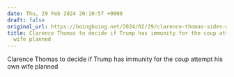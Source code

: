 ```yaml
---
date: Thu, 29 Feb 2024 20:10:57 +0000
draft: false
original_url: https://boingboing.net/2024/02/29/clarence-thomas-sides-with-coup-loving-wife.html
title: Clarence Thomas to decide if Trump has immunity for the coup attempt his own
  wife planned
---
```


Clarence Thomas to decide if Trump has immunity for the coup attempt his own wife planned